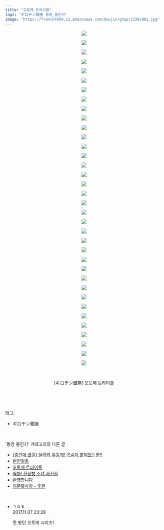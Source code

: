 ```yaml
---
title: "오토메 트라이플"
tags: "ギロチン銀座 동방_동인지"
image: "https://franch4569.s3.amazonaws.com/doujin/ghap/1328/001.jpg"
---
```

<div class="article">
<p style="text-align: center; clear: none; float: none;"><img src="{{ site.imgserver2 }}/ghap/1328/001.jpg"/></p>
<p style="text-align: center; clear: none; float: none;"><img src="{{ site.imgserver2 }}/ghap/1328/002.jpg"/></p>
<p style="text-align: center; clear: none; float: none;"><img src="{{ site.imgserver2 }}/ghap/1328/003.jpg"/></p>
<p style="text-align: center; clear: none; float: none;"><img src="{{ site.imgserver2 }}/ghap/1328/004.jpg"/></p>
<p style="text-align: center; clear: none; float: none;"><img src="{{ site.imgserver2 }}/ghap/1328/005.jpg"/></p>
<p style="text-align: center; clear: none; float: none;"><img src="{{ site.imgserver2 }}/ghap/1328/006.jpg"/></p>
<p style="text-align: center; clear: none; float: none;"><img src="{{ site.imgserver2 }}/ghap/1328/007.jpg"/></p>
<p style="text-align: center; clear: none; float: none;"><img src="{{ site.imgserver2 }}/ghap/1328/008.jpg"/></p>
<p style="text-align: center; clear: none; float: none;"><img src="{{ site.imgserver2 }}/ghap/1328/009.jpg"/></p>
<p style="text-align: center; clear: none; float: none;"><img src="{{ site.imgserver2 }}/ghap/1328/010.jpg"/></p>
<p style="text-align: center; clear: none; float: none;"><img src="{{ site.imgserver2 }}/ghap/1328/011.jpg"/></p>
<p style="text-align: center; clear: none; float: none;"><img src="{{ site.imgserver2 }}/ghap/1328/012.jpg"/></p>
<p style="text-align: center; clear: none; float: none;"><img src="{{ site.imgserver2 }}/ghap/1328/013.jpg"/></p>
<p style="text-align: center; clear: none; float: none;"><img src="{{ site.imgserver2 }}/ghap/1328/014.jpg"/></p>
<p style="text-align: center; clear: none; float: none;"><img src="{{ site.imgserver2 }}/ghap/1328/015.jpg"/></p>
<p style="text-align: center; clear: none; float: none;"><img src="{{ site.imgserver2 }}/ghap/1328/016.jpg"/></p>
<p style="text-align: center; clear: none; float: none;"><img src="{{ site.imgserver2 }}/ghap/1328/017.jpg"/></p>
<p style="text-align: center; clear: none; float: none;"><img src="{{ site.imgserver2 }}/ghap/1328/018.jpg"/></p>
<p style="text-align: center; clear: none; float: none;"><img src="{{ site.imgserver2 }}/ghap/1328/019.jpg"/></p>
<p style="text-align: center; clear: none; float: none;"><img src="{{ site.imgserver2 }}/ghap/1328/020.jpg"/></p>
<p style="text-align: center; clear: none; float: none;"><img src="{{ site.imgserver2 }}/ghap/1328/021.jpg"/></p>
<p style="text-align: center; clear: none; float: none;"><img src="{{ site.imgserver2 }}/ghap/1328/022.jpg"/></p>
<p style="text-align: center; clear: none; float: none;"><img src="{{ site.imgserver2 }}/ghap/1328/023.jpg"/></p>
<p style="text-align: center; clear: none; float: none;"><img src="{{ site.imgserver2 }}/ghap/1328/024.jpg"/></p>
<p style="text-align: center; clear: none; float: none;"><img src="{{ site.imgserver2 }}/ghap/1328/025.jpg"/></p>
<p style="text-align: center; clear: none; float: none;"><img src="{{ site.imgserver2 }}/ghap/1328/026.jpg"/></p>
<p style="text-align: center; clear: none; float: none;"><img src="{{ site.imgserver2 }}/ghap/1328/027.jpg"/></p>
<p style="text-align: center; clear: none; float: none;"><img src="{{ site.imgserver2 }}/ghap/1328/028.jpg"/></p>
<p style="text-align: center; clear: none; float: none;"><img src="{{ site.imgserver2 }}/ghap/1328/029.jpg"/></p>
<p style="text-align: center; clear: none; float: none;"><img src="{{ site.imgserver2 }}/ghap/1328/030.jpg"/></p>
<p style="text-align: center; clear: none; float: none;"><img src="{{ site.imgserver2 }}/ghap/1328/031.jpg"/></p>
<p style="text-align: center; clear: none; float: none;"><img src="{{ site.imgserver2 }}/ghap/1328/032.jpg"/></p>
<p style="text-align: center; clear: none; float: none;"><img src="{{ site.imgserver2 }}/ghap/1328/033.jpg"/></p>
<p style="text-align: center; clear: none; float: none;"><img src="{{ site.imgserver2 }}/ghap/1328/034.jpg"/></p>
<p style="text-align: center; clear: none; float: none;"><img src="{{ site.imgserver2 }}/ghap/1328/035.jpg"/></p>
<p style="text-align: center; clear: none; float: none;"><img src="{{ site.imgserver2 }}/ghap/1328/036.jpg"/></p>
<p style="text-align: center; clear: none; float: none;"><br/></p>
<p style="text-align: center; clear: none; float: none;">[ギロチン銀座] 오토메 트라이플</p>
<p><br/></p>
</div><br/>
<div class="tagTrail">
<p>태그: </p>
<ul>
<li>ギロチン銀座</li>
</ul>
</div><br/>
<div class="another">
<p>'동방 동인지' 카테고리의 다른 글</p>
<ul>
<li><a href="/ghap_1330">(중간에 끊김) 달려라 우동게! 목숨이 붙어있는한!!</a></li>
<li><a href="/ghap_1329">반인일화</a></li>
<li><a href="/ghap_1328">오토메 트라이플</a></li>
<li><a href="/ghap_1327">찍자! 환상향 소녀 사진집</a></li>
<li><a href="/ghap_1326">환영합니다</a></li>
<li><a href="/ghap_1325">이문홍마향 - 후편</a></li>
</ul>
</div><br/>
<div class="cb_module cb_fluid">
<div class="cb_wrt cb_profile">
<div class="comment">
<ul>
<li class="cb_thumb_off" id="comment15124894">
<div class="cb_comment_area">
<div class="cb_info_area">
<div class="cb_section">
<span class="cb_nick_name">ㄱㅁㅎ</span>
</div>
<div class="cb_section">
<span class="cb_date">2017.11.07 23:28 </span>
</div>
</div>
<div class="cb_dsc_comment">
<p class="cb_dsc">
											못 봤던 오토메 시리즈!
										</p>
</div>
</div></li>
</ul>
</div>
</div><!-- commentList close -->
</div><br/>
